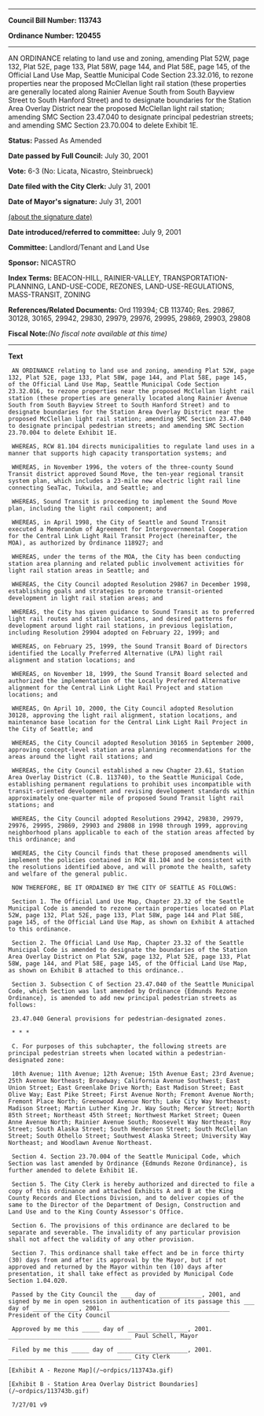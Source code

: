 

********

**Council Bill Number: 113743**
   
**Ordinance Number: 120455**
********

 AN ORDINANCE relating to land use and zoning, amending Plat 52W, page 132, Plat 52E, page 133, Plat 58W, page 144, and Plat 58E, page 145, of the Official Land Use Map, Seattle Municipal Code Section 23.32.016, to rezone properties near the proposed McClellan light rail station (these properties are generally located along Rainier Avenue South from South Bayview Street to South Hanford Street) and to designate boundaries for the Station Area Overlay District near the proposed McClellan light rail station; amending SMC Section 23.47.040 to designate principal pedestrian streets; and amending SMC Section 23.70.004 to delete Exhibit 1E.

**Status:** Passed As Amended
   
**Date passed by Full Council:** July 30, 2001
   
**Vote:** 6-3 (No: Licata, Nicastro, Steinbrueck)
   
**Date filed with the City Clerk:** July 31, 2001
   
**Date of Mayor's signature:** July 31, 2001
   
[(about the signature date)](/~public/approvaldate.htm)
   
   
   
**Date introduced/referred to committee:** July 9, 2001
   
**Committee:** Landlord/Tenant and Land Use
   
**Sponsor:** NICASTRO
   
   
**Index Terms:** BEACON-HILL, RAINIER-VALLEY, TRANSPORTATION-PLANNING, LAND-USE-CODE, REZONES, LAND-USE-REGULATIONS, MASS-TRANSIT, ZONING

**References/Related Documents:** Ord 119394; CB 113740; Res. 29867, 30128, 30165, 29942, 29830, 29979, 29976, 29995, 29869, 29903, 29808

**Fiscal Note:**_(No fiscal note available at this time)_

********

**Text**
   
```
 AN ORDINANCE relating to land use and zoning, amending Plat 52W, page 132, Plat 52E, page 133, Plat 58W, page 144, and Plat 58E, page 145, of the Official Land Use Map, Seattle Municipal Code Section 23.32.016, to rezone properties near the proposed McClellan light rail station (these properties are generally located along Rainier Avenue South from South Bayview Street to South Hanford Street) and to designate boundaries for the Station Area Overlay District near the proposed McClellan light rail station; amending SMC Section 23.47.040 to designate principal pedestrian streets; and amending SMC Section 23.70.004 to delete Exhibit 1E.

 WHEREAS, RCW 81.104 directs municipalities to regulate land uses in a manner that supports high capacity transportation systems; and

 WHEREAS, in November 1996, the voters of the three-county Sound Transit district approved Sound Move, the ten-year regional transit system plan, which includes a 23-mile new electric light rail line connecting SeaTac, Tukwila, and Seattle; and

 WHEREAS, Sound Transit is proceeding to implement the Sound Move plan, including the light rail component; and

 WHEREAS, in April 1998, the City of Seattle and Sound Transit executed a Memorandum of Agreement for Intergovernmental Cooperation for the Central Link Light Rail Transit Project (hereinafter, the MOA), as authorized by Ordinance 118927; and

 WHEREAS, under the terms of the MOA, the City has been conducting station area planning and related public involvement activities for light rail station areas in Seattle; and

 WHEREAS, the City Council adopted Resolution 29867 in December 1998, establishing goals and strategies to promote transit-oriented development in light rail station areas; and

 WHEREAS, the City has given guidance to Sound Transit as to preferred light rail routes and station locations, and desired patterns for development around light rail stations, in previous legislation, including Resolution 29904 adopted on February 22, 1999; and

 WHEREAS, on February 25, 1999, the Sound Transit Board of Directors identified the Locally Preferred Alternative (LPA) light rail alignment and station locations; and

 WHEREAS, on November 18, 1999, the Sound Transit Board selected and authorized the implementation of the Locally Preferred Alternative alignment for the Central Link Light Rail Project and station locations; and

 WHEREAS, On April 10, 2000, the City Council adopted Resolution 30128, approving the light rail alignment, station locations, and maintenance base location for the Central Link Light Rail Project in the City of Seattle; and

 WHEREAS, the City Council adopted Resolution 30165 in September 2000, approving concept-level station area planning recommendations for the areas around the light rail stations; and

 WHEREAS, the City Council established a new Chapter 23.61, Station Area Overlay District (C.B. 113740), to the Seattle Municipal Code, establishing permanent regulations to prohibit uses incompatible with transit-oriented development and revising development standards within approximately one-quarter mile of proposed Sound Transit light rail stations; and

 WHEREAS, the City Council adopted Resolutions 29942, 29830, 29979, 29976, 29995, 29869, 29903 and 29808 in 1998 through 1999, approving neighborhood plans applicable to each of the station areas affected by this ordinance; and

 WHEREAS, the City Council finds that these proposed amendments will implement the policies contained in RCW 81.104 and be consistent with the resolutions identified above, and will promote the health, safety and welfare of the general public.

 NOW THEREFORE, BE IT ORDAINED BY THE CITY OF SEATTLE AS FOLLOWS:

 Section 1. The Official Land Use Map, Chapter 23.32 of the Seattle Municipal Code is amended to rezone certain properties located on Plat 52W, page 132, Plat 52E, page 133, Plat 58W, page 144 and Plat 58E, page 145, of the Official Land Use Map, as shown on Exhibit A attached to this ordinance.

 Section 2. The Official Land Use Map, Chapter 23.32 of the Seattle Municipal Code is amended to designate the boundaries of the Station Area Overlay District on Plat 52W, page 132, Plat 52E, page 133, Plat 58W, page 144, and Plat 58E, page 145, of the Official Land Use Map, as shown on Exhibit B attached to this ordinance..

 Section 3. Subsection C of Section 23.47.040 of the Seattle Municipal Code, which Section was last amended by Ordinance {Edmunds Rezone Ordinance}, is amended to add new principal pedestrian streets as follows:

 23.47.040 General provisions for pedestrian-designated zones.

 * * *

 C. For purposes of this subchapter, the following streets are principal pedestrian streets when located within a pedestrian- designated zone:

 10th Avenue; 11th Avenue; 12th Avenue; 15th Avenue East; 23rd Avenue; 25th Avenue Northeast; Broadway; California Avenue Southwest; East Union Street; East Greenlake Drive North; East Madison Street; East Olive Way; East Pike Street; First Avenue North; Fremont Avenue North; Fremont Place North; Greenwood Avenue North; Lake City Way Northeast; Madison Street; Martin Luther King Jr. Way South; Mercer Street; North 85th Street; Northeast 45th Street; Northwest Market Street; Queen Anne Avenue North; Rainier Avenue South; Roosevelt Way Northeast; Roy Street; South Alaska Street; South Henderson Street; South McClellan Street; South Othello Street; Southwest Alaska Street; University Way Northeast; and Woodlawn Avenue Northeast.

 Section 4. Section 23.70.004 of the Seattle Municipal Code, which Section was last amended by Ordinance {Edmunds Rezone Ordinance}, is further amended to delete Exhibit 1E.

 Section 5. The City Clerk is hereby authorized and directed to file a copy of this ordinance and attached Exhibits A and B at the King County Records and Elections Division, and to deliver copies of the same to the Director of the Department of Design, Construction and Land Use and to the King County Assessor's Office.

 Section 6. The provisions of this ordinance are declared to be separate and severable. The invalidity of any particular provision shall not affect the validity of any other provision.

 Section 7. This ordinance shall take effect and be in force thirty (30) days from and after its approval by the Mayor, but if not approved and returned by the Mayor within ten (10) days after presentation, it shall take effect as provided by Municipal Code Section 1.04.020.

 Passed by the City Council the ___ day of ____________, 2001, and signed by me in open session in authentication of its passage this ___ day of _____________, 2001. ___________________________________ President of the City Council

 Approved by me this _____ day of _________________, 2001. ___________________________________ Paul Schell, Mayor

 Filed by me this _____ day of ____________________, 2001. ___________________________________ City Clerk

[Exhibit A - Rezone Map](/~ordpics/113743a.gif)

[Exhibit B - Station Area Overlay District Boundaries](/~ordpics/113743b.gif)

 7/27/01 v9

```
